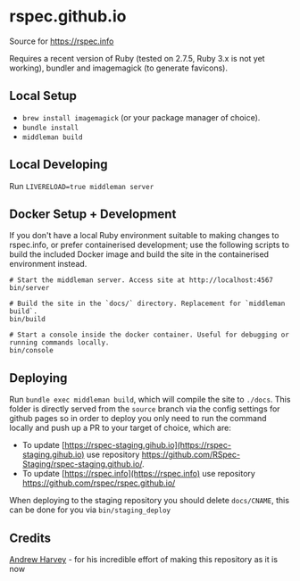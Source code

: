 rspec.github.io
===============

Source for https://rspec.info

Requires a recent version of Ruby (tested on 2.7.5, Ruby 3.x is not yet working), bundler and imagemagick (to generate favicons).

## Local Setup

* `brew install imagemagick` (or your package manager of choice).
* `bundle install`
* `middleman build`

## Local Developing

Run `LIVERELOAD=true middleman server`

## Docker Setup + Development

If you don't have a local Ruby environment suitable to making changes to
rspec.info, or prefer containerised development; use the following scripts to
build the included Docker image and build the site in the containerised
environment instead.

```
# Start the middleman server. Access site at http://localhost:4567
bin/server

# Build the site in the `docs/` directory. Replacement for `middleman build`.
bin/build

# Start a console inside the docker container. Useful for debugging or running commands locally.
bin/console
```

## Deploying

Run `bundle exec middleman build`, which will compile the site to `./docs`. This folder is directly
served from the `source` branch via the config settings for github pages so in order to deploy you
only need to run the command locally and push up a PR to your target of choice, which are:

- To update [https://rspec-staging.gihub.io](https://rspec-staging.gihub.io) use repository https://github.com/RSpec-Staging/rspec-staging.github.io/.
- To update [https://rspec.info](https://rspec.info) use repository https://github.com/rspec/rspec.github.io/

When deploying to the staging repository you should delete `docs/CNAME`, this can be done for you via `bin/staging_deploy`


## Credits

[Andrew Harvey](https://mootpointer.com) - for his incredible effort of making this repository as it is now
